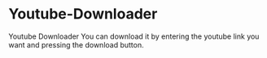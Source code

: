 # Youtube-Downloader
Youtube Downloader
You can download it by entering the youtube link you want and pressing the download button.

